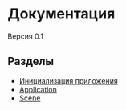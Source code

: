 # Документация

Версия 0.1

## Разделы

- [Инициализация приложения](beginning.md)
- [Application](application.md)
- [Scene](scene.md)